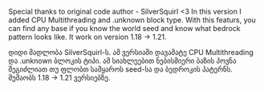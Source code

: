 Special thanks to original code author - SilverSquirl <3
In this version I added CPU Multithreading and .unknown block type. With this featurs, you can find any base if you know the world seed and know what bedrock pattern looks like. It work on version 1.18 -> 1.21.

დიდი მადლობა  SilverSquirl-ს.
ამ ვერსიაში დავამატე CPU Multithreading და .unknown ბლოკის ტიპი. ამ სიახლეებით ნებისმიერი ბაზის პოვნა შეგიძლიათ თუ ფლობთ სამყაროს seed-სა და ბედროკის პატერნს. მუშაობს 1.18 -> 1.21 ვერსიებზე.
